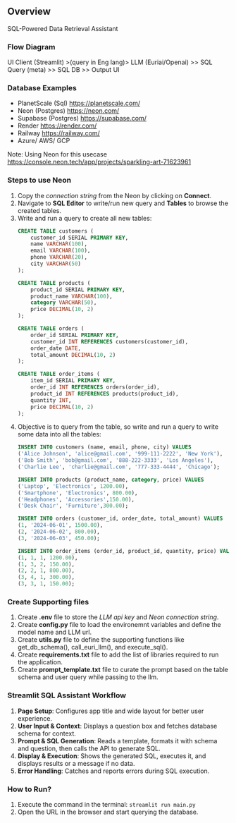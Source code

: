 ## Overview
SQL-Powered  Data Retrieval Assistant
### Flow Diagram

UI Client (Streamlit) >(query in Eng lang)> LLM (Euriai/Openai) >> SQL Query (meta) >> SQL DB >> Output UI

### Database Examples
- PlanetScale (Sql) https://planetscale.com/
- Neon (Postgres) https://neon.com/
- Supabase (Postgres) https://supabase.com/
- Render https://render.com/
- Railway https://railway.com/
- Azure/ AWS/ GCP

Note: Using Neon for this usecase https://console.neon.tech/app/projects/sparkling-art-71623961

### Steps to use Neon
1. Copy the *connection string* from the Neon by clicking on **Connect**.
2. Navigate to **SQL Editor** to write/run new query and **Tables** to browse the created tables.
3. Write and run a query to create all new tables:
    ```sql
    CREATE TABLE customers (
        customer_id SERIAL PRIMARY KEY,
        name VARCHAR(100),
        email VARCHAR(100),
        phone VARCHAR(20),
        city VARCHAR(50)
    );

    CREATE TABLE products (
        product_id SERIAL PRIMARY KEY,
        product_name VARCHAR(100),
        category VARCHAR(50),
        price DECIMAL(10, 2)
    );

    CREATE TABLE orders (
        order_id SERIAL PRIMARY KEY,
        customer_id INT REFERENCES customers(customer_id),
        order_date DATE,
        total_amount DECIMAL(10, 2)
    );

    CREATE TABLE order_items (
        item_id SERIAL PRIMARY KEY,
        order_id INT REFERENCES orders(order_id),
        product_id INT REFERENCES products(product_id),
        quantity INT,
        price DECIMAL(10, 2)
    );
    ```
4. Objective is to query from the table, so write and run a query to write some data into all the tables:
    ```sql
    INSERT INTO customers (name, email, phone, city) VALUES
    ('Alice Johnson', 'alice@gmail.com', '999-111-2222', 'New York'),
    ('Bob Smith', 'bob@gmail.com', '888-222-3333', 'Los Angeles'),
    ('Charlie Lee', 'charlie@gmail.com', '777-333-4444', 'Chicago');

    INSERT INTO products (product_name, category, price) VALUES
    ('Laptop', 'Electronics', 1200.00),
    ('Smartphone', 'Electronics', 800.00),
    ('Headphones', 'Accessories',150.00),
    ('Desk Chair', 'Furniture',300.00);

    INSERT INTO orders (customer_id, order_date, total_amount) VALUES
    (1, '2024-06-01', 1500.00),
    (2, '2024-06-02', 800.00),
    (3, '2024-06-03', 450.00);

    INSERT INTO order_items (order_id, product_id, quantity, price) VALUES
    (1, 1, 1, 1200.00),
    (1, 3, 2, 150.00),
    (2, 2, 1, 800.00),
    (3, 4, 1, 300.00),
    (3, 3, 1, 150.00);
    ```
 
 ### Create Supporting files
1. Create **.env** file to store the *LLM api key* and *Neon connection string*.
2. Create **config.py** file to load the environemnt variables and define the model name and LLM url.
3. Create **utils.py** file to define the supporting functions like get_db_schema(), call_euri_llm(), and execute_sql().
4. Create **requirements.txt** file to add the list of libraries required to run the application.
5. Create **prompt_template.txt** file to curate the prompt based on the table schema and user query while passing to the llm.


### Streamlit SQL Assistant Workflow
1. **Page Setup**: Configures app title and wide layout for better user experience.
2. **User Input & Context**: Displays a question box and fetches database schema for context.
3. **Prompt & SQL Generation**: Reads a template, formats it with schema and question, then calls the API to generate SQL.
4. **Display & Execution**: Shows the generated SQL, executes it, and displays results or a message if no data.
5. **Error Handling**: Catches and reports errors during SQL execution.

### How to Run?
1. Execute the command in the terminal: ```streamlit run main.py```
2. Open the URL in the browser and start querying the database.